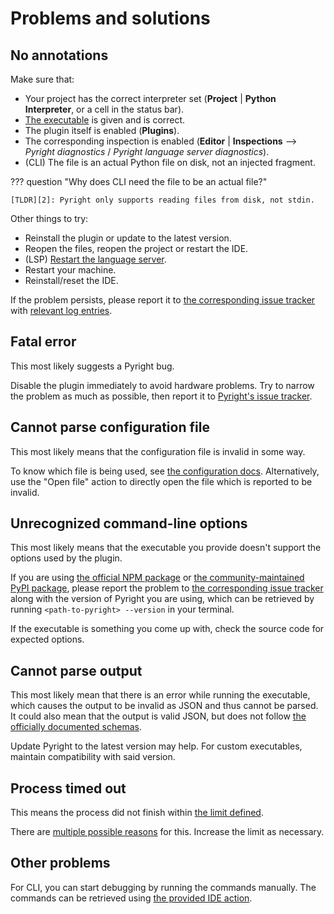 # Problems and solutions


## No annotations

Make sure that:

* Your project has the correct interpreter set
  (<b>Project</b> | <b>Python Interpreter</b>, or a cell in the status bar).
* [The executable][1] is given and is correct.
* The plugin itself is enabled (<b>Plugins</b>).
* The corresponding inspection is enabled
  (<b>Editor</b> | <b>Inspections</b> -->
  <i>Pyright diagnostics</i> / <i>Pyright language server diagnostics</i>).
* (CLI) The file is an actual Python file on disk, not an injected fragment.

??? question "Why does CLI need the file to be an actual file?"

    [TLDR][2]: Pyright only supports reading files from disk, not stdin.

Other things to try:

* Reinstall the plugin or update to the latest version.
* Reopen the files, reopen the project or restart the IDE.
* (LSP) [Restart the language server][3].
* Restart your machine.
* Reinstall/reset the IDE.

If the problem persists, please report it to
[the corresponding issue tracker][4] with [relevant log entries][5].


## Fatal error

This most likely suggests a Pyright bug.

Disable the plugin immediately to avoid hardware problems.
Try to narrow the problem as much as possible,
then report it to [Pyright's issue tracker][6].


## Cannot parse configuration file

This most likely means that the configuration file is invalid in some way.

To know which file is being used, see [the configuration docs][1].
Alternatively, use the "Open file" action to
directly open the file which is reported to be invalid.


## Unrecognized command-line options

This most likely means that the executable you provide
doesn't support the options used by the plugin.

If you are using [the official NPM package][7] or
[the community-maintained PyPI package][8],
please report the problem to [the corresponding issue tracker][4]
along with the version of Pyright you are using, which can be
retrieved by running `<path-to-pyright> --version` in your terminal.

If the executable is something you come up with,
check the source code for expected options.


## Cannot parse output

This most likely mean that there is an error while running the executable,
which causes the output to be invalid as JSON and thus cannot be parsed.
It could also mean that the output is valid JSON,
but does not follow [the officially documented schemas][9].

Update Pyright to the latest version may help.
For custom executables, maintain compatibility with said version.


## Process timed out

This means the process did not finish within [the limit defined][10].

There are [multiple possible reasons][11] for this.
Increase the limit as necessary.


## Other problems

For CLI, you can start debugging by running the commands manually.
The commands can be retrieved using [the provided IDE action][12].


  [1]: configurations/cli.md#configuration-file
  [2]: faq.md#why-does-cli-have-to-perform-saves-so-often
  [3]: how-to.md#how-to-restart-the-language-server
  [4]: index.md
  [5]: logging.md
  [6]: https://github.com/microsoft/pyright/issues
  [7]: https://www.npmjs.com/package/pyright
  [8]: https://pypi.org/project/pyright/
  [9]: https://microsoft.github.io/pyright/#/command-line?id=json-output
  [10]: configurations/cli.md#process-timeout
  [11]: faq.md#why-does-cli-take-so-long-to-run-on-my-project
  [12]: actions.md#copy-pyright-command
